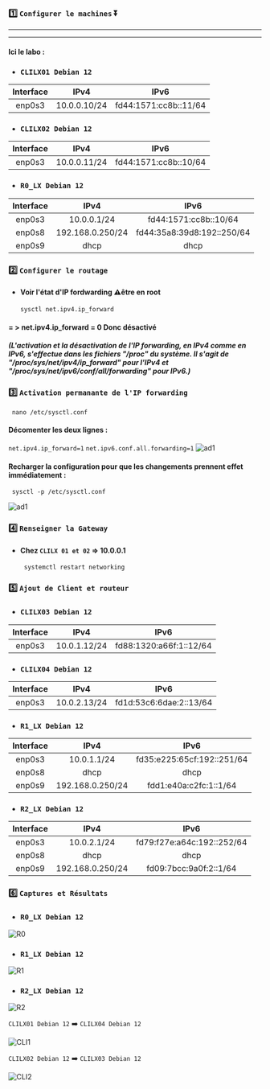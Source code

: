 ### 1️⃣ `Configurer le machines` ⏬
---
---
#### Ici le labo :
* ### `CLILX01 Debian 12` 
|Interface|IPv4|IPv6|
|:-:|:-:|:-:|
|enp0s3 |10.0.0.10/24|fd44:1571:cc8b::11/64|
* ### `CLILX02 Debian 12` 
|Interface|IPv4|IPv6|
|:-:|:-:|:-:|
|enp0s3 |10.0.0.11/24|fd44:1571:cc8b::10/64|
* ### `R0_LX Debian 12`
|Interface|IPv4|IPv6|
|:-:|:-:|:-:|
|enp0s3 |10.0.0.1/24|fd44:1571:cc8b::10/64|
|enp0s8|192.168.0.250/24|fd44:35a8:39d8:192::250/64|
|enp0s9|dhcp|dhcp|
### 2️⃣ `Configurer le routage`
* #### Voir l'état d'IP fordwarding ⚠️être en root
      sysctl net.ipv4.ip_forward
#### = > net.ipv4.ip_forward = 0 Donc désactivé
##### (L'activation et la désactivation de l'IP forwarding, en IPv4 comme en IPv6, s'effectue dans les fichiers "/proc" du système. Il s'agit de "/proc/sys/net/ipv4/ip_forward" pour l'IPv4 et "/proc/sys/net/ipv6/conf/all/forwarding" pour IPv6.)
### 3️⃣ `Activation permanante de l'IP forwarding`
     nano /etc/sysctl.conf     
#### Décomenter les deux lignes :
`net.ipv4.ip_forward=1`
`net.ipv6.conf.all.forwarding=1`
![ad1](https://github.com/user-attachments/assets/2233142b-2309-494e-89fe-dcf6c24b2995)
#### Recharger la configuration pour que les changements prennent effet immédiatement :      
     sysctl -p /etc/sysctl.conf     
![ad1](https://github.com/user-attachments/assets/6ea480a1-5c6f-469b-a158-c621107e03e5)
### 4️⃣ `Renseigner la Gateway`
* #### Chez `CLILX 01 et 02` => 10.0.0.1
       systemctl restart networking
### 5️⃣ `Ajout de Client et routeur`
* ### `CLILX03 Debian 12` 
|Interface|IPv4|IPv6|
|:-:|:-:|:-:|
|enp0s3 |10.0.1.12/24|fd88:1320:a66f:1::12/64|
* ### `CLILX04 Debian 12` 
|Interface|IPv4|IPv6|
|:-:|:-:|:-:|
|enp0s3 |10.0.2.13/24|fd1d:53c6:6dae:2::13/64|
* ### `R1_LX Debian 12`
|Interface|IPv4|IPv6|
|:-:|:-:|:-:|
|enp0s3 |10.0.1.1/24|fd35:e225:65cf:192::251/64|
|enp0s8|dhcp|dhcp|
|enp0s9|192.168.0.250/24|fdd1:e40a:c2fc:1::1/64|
* ### `R2_LX Debian 12`
|Interface|IPv4|IPv6|
|:-:|:-:|:-:|
|enp0s3 |10.0.2.1/24|fd79:f27e:a64c:192::252/64|
|enp0s8|dhcp|dhcp|
|enp0s9|192.168.0.250/24|fd09:7bcc:9a0f:2::1/64|
### 6️⃣ `Captures et Résultats`

* ### `R0_LX Debian 12`

![R0](https://github.com/user-attachments/assets/e088ceb3-3d0b-48b5-b0ce-d2da82513462)

* ### `R1_LX Debian 12`

![R1](https://github.com/user-attachments/assets/e75f52d2-fe07-4917-8ef2-f3e529f62d67)

* ### `R2_LX Debian 12`

![R2](https://github.com/user-attachments/assets/55185767-89e9-4a15-9c9d-abe6eb96b498)

`CLILX01 Debian 12` ➡️ `CLILX04 Debian 12`

![CLI1](https://github.com/user-attachments/assets/85d1456d-f78e-4ef5-888c-a96b229eb6f5)

`CLILX02 Debian 12` ➡️ `CLILX03 Debian 12`

![CLI2](https://github.com/user-attachments/assets/e9ab6555-3f01-4889-8bc8-9c5a87ecf4cf)






















